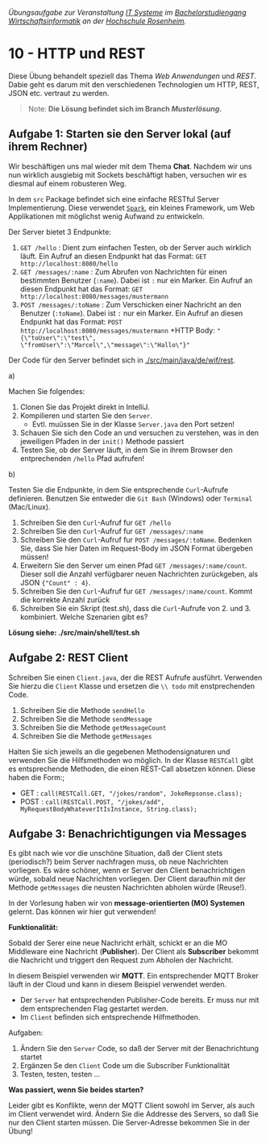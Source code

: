 
_Übungsaufgabe zur Veranstaltung [IT
Systeme](https://hsro-wif-it.github.io) im [Bachelorstudiengang
Wirtschaftsinformatik](https://www.th-rosenheim.de/technik/informatik-mathematik/wirtschaftsinformatik-bachelor/) an der [Hochschule Rosenheim](http://www.th-rosenheim.de)._

# 10 - HTTP und REST

Diese Übung behandelt speziell das Thema _Web Anwendungen_ und _REST_. Dabie geht es darum mit den verschiedenen Technologien um HTTP, REST, JSON etc. vertraut zu werden.

> Note: **Die Lösung befindet sich im Branch _Musterlösung_.**

## Aufgabe 1: Starten sie den Server lokal (auf ihrem Rechner)  

Wir beschäftigen uns mal wieder mit dem Thema **Chat**. Nachdem wir uns nun wirklich ausgiebig mit Sockets beschäftigt haben, 
versuchen wir es diesmal auf einem robusteren Weg.

In dem `src` Package befindet sich eine einfache RESTful Server Implementierung. 
Diese verwendet [`Spark`](http://sparkjava.com/), ein kleines Framework, um Web Applikationen mit möglichst wenig Aufwand zu entwickeln.

Der Server bietet 3 Endpunkte:
1. `GET /hello` : Dient zum einfachen Testen, ob der Server auch wirklich läuft. Ein Aufruf an diesen Endpunkt hat das Format: `GET http://localhost:8080/hello`
1. `GET /messages/:name` : Zum Abrufen von Nachrichten für einen bestimmten Benutzer (`:name`). Dabei ist `:` nur ein Marker. Ein Aufruf an diesen Endpunkt hat das Format: `GET http://localhost:8080/messages/mustermann`
1. `POST /messages/:toName` : Zum Verschicken einer Nachricht an den Benutzer (`:toName`). Dabei ist `:` nur ein Marker. Ein Aufruf an diesen Endpunkt hat das Format: `POST http://localhost:8080/messages/mustermann` +HTTP Body: `"{\"toUser\":\"test\", \"fromUser\":\"Marcel\",\"message\":\"Hallo\"}"`

Der Code für den Server befindet sich in [./src/main/java/de/wif/rest](./src/main/java/de/wif/rest).

a)

Machen Sie folgendes:
1. Clonen Sie das Projekt direkt in IntelliJ.
1. Kompilieren und starten Sie den `Server`.
    -  Evtl. muüssen Sie in der Klasse `Server.java` den Port setzen!
1. Schauen Sie sich den Code an und versuchen zu verstehen, was in den jeweiligen Pfaden in der `init()` Methode passiert
1. Testen Sie, ob der Server läuft, in dem Sie in ihrem Browser den entprechenden `/hello` Pfad aufrufen! 


b)

Testen Sie die Endpunkte, in dem Sie entsprechende `Curl`-Aufrufe definieren. Benutzen Sie entweder die `Git Bash` (Windows) oder `Terminal` (Mac/Linux).

1. Schreiben Sie den `Curl`-Aufruf fur `GET /hello`
1. Schreiben Sie den `Curl`-Aufruf fur `GET /messages/:name`
1. Schreiben Sie den `Curl`-Aufruf fur `POST /messages/:toName`. Bedenken Sie, dass Sie hier Daten im Request-Body im JSON Format übergeben müssen!
1. Erweitern Sie den Server um einen Pfad `GET /messages/:name/count`. Dieser soll die Anzahl verfügbarer neuen Nachrichten zurückgeben, als JSON `{"Count" : 4}`. 
1. Schreiben Sie den `Curl`-Aufruf fur `GET /messages/:name/count`. Kommt die korrekte Anzahl zurück
1. Schreiben Sie ein Skript (test.sh), dass die `Curl`-Aufrufe von 2. und 3. kombiniert. Welche Szenarien gibt es? 

**Lösung siehe: ./src/main/shell/test.sh**

## Aufgabe 2: REST Client  

Schreiben Sie einen `Client.java`, der die REST Aufrufe ausführt. Verwenden Sie hierzu die `Client` Klasse und ersetzen die `\\ todo` mit enstprechenden Code.

1. Schreiben Sie die Methode `sendHello`
1. Schreiben Sie die Methode `sendMessage`
1. Schreiben Sie die Methode `getMessageCount`
1. Schreiben Sie die Methode `getMessages`

Halten Sie sich jeweils an die gegebenen Methodensignaturen und verwenden Sie die Hilfsmethoden wo möglich. In der Klasse `RESTCall` gibt es entsprechende Methoden, die 
einen REST-Call absetzen können. Diese haben die Form:;
- GET  :  `call(RESTCall.GET, "/jokes/random", JokeRepsonse.class);`
- POST :  `call(RESTCall.POST, "/jokes/add",  MyRequestBodyWhateverItIsInstance, String.class);`



## Aufgabe 3: Benachrichtigungen via Messages

Es gibt nach wie vor die unschöne Situation, daß der Client stets (periodisch?) beim Server nachfragen muss, ob neue Nachrichten vorliegen. 
Es wäre schöner, wenn er Server den Client benachrichtigen würde, sobald neue Nachrichten vorliegen. Der Client daraufhin mit der Methode `getMessages` die neusten Nachrichten abholen würde (Reuse!).

In der Vorlesung haben wir von **message-orientierten (MO) Systemen** gelernt. Das können wir hier gut verwenden!

**Funktionalität:**

Sobald der Serer eine neue Nachricht erhält, schickt er an die MO Middleware eine Nachricht (**Publisher**). 
Der Client als **Subscriber** bekommt die Nachricht und triggert den Request zum Abholen der Nachricht.

In diesem Beispiel verwenden wir **MQTT**. Ein entsprechender MQTT Broker läuft in der Cloud und kann in diesem Beispiel verwendet werden.


- Der `Server` hat entsprechenden Publisher-Code bereits. Er muss nur mit dem entsprechenden Flag gestartet werden.
- Im `Client` befinden sich entsprechende Hilfmethoden.

Aufgaben:
1. Ändern Sie den `Server` Code, so daß der Server mit der Benachrichtung startet
1. Ergänzen Se den `Client` Code um die Subscriber Funktionalität
1. Testen, testen, testen ...

**Was passiert, wenn Sie beides starten?**

Leider gibt es Konflikte, wenn der MQTT Client sowohl im Server, als auch im Client verwendet wird. Ändern Sie die Addresse des Servers,
so daß Sie nur den Client starten müssen. Die Server-Adresse bekommen Sie in der Übung! 

    